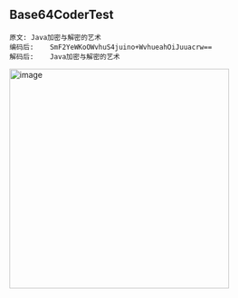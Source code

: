 Base64CoderTest
-----
    原文: Java加密与解密的艺术
    编码后:	SmF2YeWKoOWvhuS4juino+WvhueahOiJuuacrw==
    解码后:	Java加密与解密的艺术

<img width="388" alt="image" src="https://github.com/snowolf-zlex/JavaForSecurity/assets/3873394/cb32ce6c-578a-4776-9e8a-1ca2eb660605">
